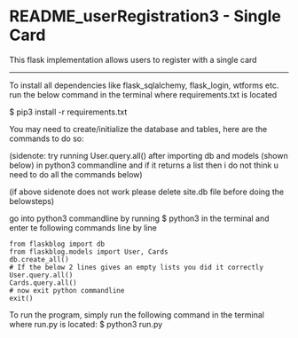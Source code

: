 # README_userRegistration3 - Single Card

This flask implementation allows users to register with a single card

-----------------------------------------------------

To install all dependencies like flask_sqlalchemy, flask_login, wtforms etc.
run the below command in the terminal where requirements.txt is located

$    pip3 install -r requirements.txt



You may need to create/initialize the database and tables, here are the commands to do so:

(sidenote: try running User.query.all() after importing db and models (shown below) in python3 commandline and if it returns a list then i do not think u 
need to do all the commands below)

(if above sidenote does not work please delete site.db file before doing the belowsteps)

go into python3 commandline by running $ python3 in the terminal and enter te following commands line by line

```python3
from flaskblog import db
from flaskblog.models import User, Cards
db.create_all()
# If the below 2 lines gives an empty lists you did it correctly
User.query.all()
Cards.query.all()
# now exit python commandline
exit()
```

To run the program, simply run the following command in the terminal where run.py is located: $   python3 run.py
